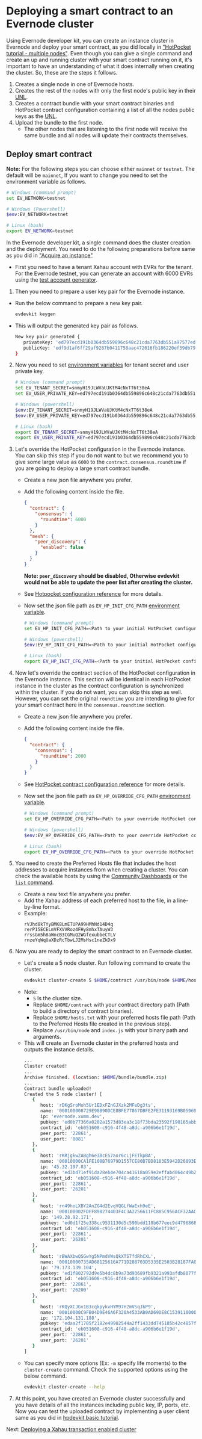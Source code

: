 # Deploying a smart contract to an Evernode cluster

Using Evernode developer kit, you can create an instance cluster in Evernode and deploy your smart contract, as you did locally in ["HotPocket tutorial - multiple nodes"](../../hotpocket/tutorials/multinode.md). Even though you can give a single command and create an up and running cluster with your smart contract running on it, it's important to have an understanding of what it does internally when creating the cluster. So, these are the steps it follows.

1. Creates a single node in one of Evernode hosts.
2. Creates the rest of the nodes with only the first node's public key in their [UNL](../../../platform/hotpocket/consensus.md#unl---unique-node-list).
3. Creates a contract bundle with your smart contract binaries and HotPocket contract configuration containing a list of all the nodes public keys as the [UNL](../../../platform/hotpocket/consensus.md#unl---unique-node-list).
4. Upload the bundle to the first node.
   - The other nodes that are listening to the first node will receive the same bundle and all nodes will update their contracts themselves.

## Deploy smart contract

**Note:** For the following steps you can choose either `mainnet` or `testnet`. The default will be `mainnet`, If you want to change you need to set the environment variable as follows.
```bash
# Windows (command prompt)
set EV_NETWORK=testnet

# Windows (Powershell)
$env:EV_NETWORK=testnet

# Linux (bash)
export EV_NETWORK=testnet
``` 

In the Evernode developer kit, a single command does the cluster creation and the deployment. You need to do the following preparations before same as you did in ["Acquire an instance"](./deploy-single.md#acquire-an-instance)

- First you need to have a tenant Xahau account with EVRs for the tenant. For the Evernode testnet, you can generate an account with 6000 EVRs using the [test account generator](../../../assets/test-account-generator.zip).

1. Then you need to prepare a user key pair for the Evernode instance.

- Run the below command to prepare a new key pair.
  ```bash
  evdevkit keygen
  ```
- This will output the generated key pair as follows.
  ```bash
  New key pair generated {
     privateKey: 'ed797ecd191b0364db559896c648c21cda7763db551a97577ed9ffb0ebb41881d8f9d1af6ff29af9287b0411758aac472016fb186220ef39db7959294c28857909',
     publicKey: 'edf9d1af6ff29af9287b0411758aac472016fb186220ef39db7959294c28857909'
  }
  ```

2. Now you need to set [environment variables](../evdevkit/overview.md#environment-variables) for tenant secret and user private key.

   ```bash
   # Windows (command prompt)
   set EV_TENANT_SECRET=snmyH19JLWVaUJKtM4cNxTT6t38eA
   set EV_USER_PRIVATE_KEY=ed797ecd191b0364db559896c648c21cda7763db551a97577ed9ffb0ebb41881d8f9d1af6ff29af9287b0411758aac472016fb186220ef39db7959294c28857909

   # Windows (powershell)
   $env:EV_TENANT_SECRET=snmyH19JLWVaUJKtM4cNxTT6t38eA
   $env:EV_USER_PRIVATE_KEY=ed797ecd191b0364db559896c648c21cda7763db551a97577ed9ffb0ebb41881d8f9d1af6ff29af9287b0411758aac472016fb186220ef39db7959294c28857909

   # Linux (bash)
   export EV_TENANT_SECRET=snmyH19JLWVaUJKtM4cNxTT6t38eA
   export EV_USER_PRIVATE_KEY=ed797ecd191b0364db559896c648c21cda7763db551a97577ed9ffb0ebb41881d8f9d1af6ff29af9287b0411758aac472016fb186220ef39db7959294c28857909
   ```

3. Let's override the HotPocket configuration in the Evernode instance. You can skip this step if you do not want to but we recommend you to give some large value as `6000` to the `contract.consensus.roundtime` if you are going to deploy a large smart contract bundle.

   - Create a new json file anywhere you prefer.
   - Add the following content inside the file.
     ```json
     {
       "contract": {
         "consensus": {
           "roundtime": 6000
         }
       },
       "mesh": {
         "peer_discovery": {
           "enabled": false
         }
       }
     }
     ```
     **Note: `peer_discovery` should be disabled, Otherwise evdevkit would not be able to update the peer list after creating the cluster.**
   - See [Hotpocket configuration reference](../../hotpocket/reference/configuration.md) for more details.
   - Now set the json file path as `EV_HP_INIT_CFG_PATH` [environment variable](../evdevkit/overview.md#environment-variables).

     ```bash
     # Windows (command prompt)
     set EV_HP_INIT_CFG_PATH=<Path to your initial HotPocket configuration file>

     # Windows (powershell)
     $env:EV_HP_INIT_CFG_PATH=<Path to your initial HotPocket configuration file>

     # Linux (bash)
     export EV_HP_INIT_CFG_PATH=<Path to your initial HotPocket configuration file>
     ```

4. Now let's override the contract section of the HotPocket configuration in the Evernode instance. This section will be identical in each HotPocket instance in the cluster as the contract configuration is synchronized within the cluster. If you do not want, you can skip this step as well. However, you can set the original `roundtime` you are intending to give for your smart contract here in the `consensus.roundtime` section.

   - Create a new json file anywhere you prefer.
   - Add the following content inside the file.
      ```json
      {
        "contract": {
          "consensus": {
            "roundtime": 2000
          }
        }
      }
      ```
   - See [HotPocket contract configuration reference](../../hotpocket/reference/configuration.md#contract) for more details.
   - Now set the json file path as `EV_HP_OVERRIDE_CFG_PATH` [environment variable](../evdevkit/overview.md#environment-variables).

     ```bash
     # Windows (command prompt)
     set EV_HP_OVERRIDE_CFG_PATH=<Path to your override HotPocket configuration file>

     # Windows (powershell)
     $env:EV_HP_OVERRIDE_CFG_PATH=<Path to your override HotPocket configuration file>

     # Linux (bash)
     export EV_HP_OVERRIDE_CFG_PATH=<Path to your override HotPocket configuration file>
     ```
5. You need to create the Preferred Hosts file that includes the host addresses to acquire instances from when creating a cluster. You can check the available hosts by using the [Community Dashboards](https://dashboard.evernode.org) or the [`list` command](../evdevkit/overview.md#advanced-usage). 

   - Create a new text file anywhere you prefer.
   - Add the Xahau address of each preferred host to the file, in a line-by-line format.
   - Example: 
      ```
      rVJhd8kTYyBMK8LmETUPA99HMhNd14D4q
      rerP15ECELmVFXVVRoz4FHy8mhxTAuyW3
      rrssGm5h8aWncB3CGMuQ2WGfexubbeCTLV
      rnzeYqWqUaXDzRcTbwLJ2MsHsc1neZkDx9
      ```

6. Now you are ready to deploy the smart contract to an Evernode cluster.
   - Let's create a 5 node cluster. Run following command to create the cluster.
     ```bash
     evdevkit cluster-create 5 $HOME/contract /usr/bin/node $HOME/hosts.txt -a index.js
     ```
   - Note:
     - `5` Is the cluster size.
     - Replace `$HOME/contract` with your contract directory path (Path to build a directory of contract binaries).
     - Replace `$HOME/hosts.txt` with your preferred hosts file path (Path to the Preferred Hosts file created in the previous step).
     - Replace `/usr/bin/node` and `index.js` with your binary path and arguments.
   - This will create an Evernode cluster in the preferred hosts and outputs the instance details.
     ```bash
     ...
     Cluster created!
     ...
     Archive finished. (location: $HOME/bundle/bundle.zip)
     ...
     Contract bundle uploaded!
     Created the 5 node cluster! [
        {
           host: 'rDKgSroMoh5Ur1EDxFZnGJXzk2MFeDg3ts',
           name: '000100008729E98B90DCE8BFE77867DBFE2FE31193169B059699D576000000DB',
           ip: 'evernode.xumm.dev',
           pubkey: 'ed0b77366a0202a1573d83ea3c18f73bda23592f190165abb9e82ee03379978014',
           contract_id: 'eb051608-c916-4f48-a8dc-a906b6e1f19d',
           peer_port: '22861',
           user_port: '8081'
        },
        {
           host: 'rKRjgkwZABgh6e38cES7aor6cLjFETkpBA',
           name: '00010000CA1FE108B76979D1557CE80B7BD8103E5942D26893E8B1C300000028',
           ip: '45.32.197.83',
           pubkey: 'ed3bd71ef91da28eb4e704ca41618a059e2effabd064c49b226d2edec6cbc5b40b',
           contract_id: 'eb051608-c916-4f48-a8dc-a906b6e1f19d',
           peer_port: '22861',
           user_port: '26201'
        },
        {
           host: 'rn49hoLXBY2AnZG4d2EvqVQGLfWaExh9eE',
           name: '000100002FDFF898274403F4C3A2256611FC885C956ACF32AACE82C400000029',
           ip: '149.28.92.171',
           pubkey: 'ed0d1f25e338cc9531130d5c590bdd118b677eec9d4796868128543aaad1ccdbdf',
           contract_id: 'eb051608-c916-4f48-a8dc-a906b6e1f19d',
           peer_port: '22861',
           user_port: '26201'
        },
        {
           host: 'rBWAXbwQSGwYg5NPmdVWsQkXTS7fdRhCXL',
           name: '00010000735AD68125616A771D288703D5335E2503B28187FA05B7E90000004E',
           ip: '79.173.139.104',
           pubkey: 'ed1f802792d9e5b4dc8b9a73d93689fb9321a993afdb8077f91611695137be87cd',
           contract_id: 'eb051608-c916-4f48-a8dc-a906b6e1f19d',
           peer_port: '22861',
           user_port: '26200'
        },
        {
           host: 'rKQyXCJGv1B3cqkpykvHYM97H2mVSqJkP9',
           name: '00010000C9FB04D9E46A6F320A4533AB0AD69DE8C15391100000099B00000000',
           ip: '172.104.131.188',
           pubkey: 'edaa2f1705f2182e49902544a2ff1433dd745185b42c4857fd7b244eace86e0da1',
           contract_id: 'eb051608-c916-4f48-a8dc-a906b6e1f19d',
           peer_port: '22861',
           user_port: '26201'
        }
     ]
     ```
   - You can specify more options (Ex: `-m` specify life moments) to the `cluster-create` command. Check the supported options using the below command.
     ```bash
     evdevkit cluster-create --help
     ```
7. At this point, you have created an Evernode cluster successfully and you have details of all the instances including public key, IP, ports, etc. Now you can test the uploaded contract by implementing a user client same as you did in [hpdevkit basic tutorial](../../hotpocket/tutorials/basics.md#create-the-client-application).
   
Next: [Deploying a Xahau transaction enabled cluster](deploy-multisig)
